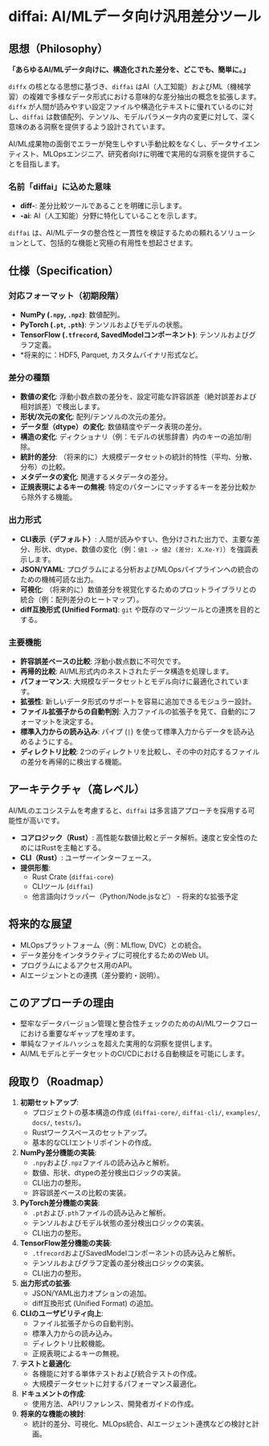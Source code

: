# diffai: AI/MLデータ向け汎用差分ツール

## 思想（Philosophy）

**「あらゆるAI/MLデータ向けに、構造化された差分を、どこでも、簡単に。」**

`diffx` の核となる思想に基づき、`diffai` はAI（人工知能）およびML（機械学習）の複雑で多様なデータ形式における意味的な差分抽出の概念を拡張します。`diffx` が人間が読みやすい設定ファイルや構造化テキストに優れているのに対し、`diffai` は数値配列、テンソル、モデルパラメータ内の変更に対して、深く意味のある洞察を提供するよう設計されています。

AI/ML成果物の面倒でエラーが発生しやすい手動比較をなくし、データサイエンティスト、MLOpsエンジニア、研究者向けに明確で実用的な洞察を提供することを目指します。

### 名前「diffai」に込めた意味

*   **diff-**: 差分比較ツールであることを明確に示します。
*   **-ai**: AI（人工知能）分野に特化していることを示します。

`diffai` は、AI/MLデータの整合性と一貫性を検証するための頼れるソリューションとして、包括的な機能と究極の有用性を想起させます。

## 仕様（Specification）

### 対応フォーマット（初期段階）
- **NumPy (`.npy`, `.npz`)**: 数値配列。
- **PyTorch (`.pt`, `.pth`)**: テンソルおよびモデルの状態。
- **TensorFlow (`.tfrecord`, SavedModelコンポーネント)**: テンソルおよびグラフ定義。
- *将来的に：HDF5, Parquet, カスタムバイナリ形式など。

### 差分の種類
- **数値の変化**: 浮動小数点数の差分を、設定可能な許容誤差（絶対誤差および相対誤差）で検出します。
- **形状/次元の変化**: 配列/テンソルの次元の差分。
- **データ型（dtype）の変化**: 数値精度やデータ表現の差分。
- **構造の変化**: ディクショナリ（例：モデルの状態辞書）内のキーの追加/削除。
- **統計的差分**: （将来的に）大規模データセットの統計的特性（平均、分散、分布）の比較。
- **メタデータの変化**: 関連するメタデータの差分。
- **正規表現によるキーの無視**: 特定のパターンにマッチするキーを差分比較から除外する機能。

### 出力形式
- **CLI表示（デフォルト）**: 人間が読みやすい、色分けされた出力で、主要な差分、形状、dtype、数値の変化（例：`値1 -> 値2 (差分: X.Xe-Y)`）を強調表示します。
- **JSON/YAML**: プログラムによる分析およびMLOpsパイプラインへの統合のための機械可読な出力。
- **可視化**: （将来的に）数値差分を視覚化するためのプロットライブラリとの統合（例：配列差分のヒートマップ）。
- **diff互換形式 (Unified Format)**: `git` や既存のマージツールとの連携を目的とする。

### 主要機能
- **許容誤差ベースの比較**: 浮動小数点数に不可欠です。
- **再帰的比較**: AI/ML形式内のネストされたデータ構造を処理します。
- **パフォーマンス**: 大規模なデータセットとモデル向けに最適化されています。
- **拡張性**: 新しいデータ形式のサポートを容易に追加できるモジュラー設計。
- **ファイル拡張子からの自動判別**: 入力ファイルの拡張子を見て、自動的にフォーマットを決定する。
- **標準入力からの読み込み**: パイプ (`|`) を使って標準入力からデータを読み込めるようにする。
- **ディレクトリ比較**: 2つのディレクトリを比較し、その中の対応するファイルの差分を再帰的に検出する機能。

## アーキテクチャ（高レベル）

AI/MLのエコシステムを考慮すると、`diffai` は多言語アプローチを採用する可能性が高いです。

- **コアロジック（Rust）**: 高性能な数値比較とデータ解析。速度と安全性のためにはRustを主軸とする。
- **CLI（Rust）**: ユーザーインターフェース。
- **提供形態**: 
    - Rust Crate (`diffai-core`)
    - CLIツール (`diffai`)
    - 他言語向けラッパー（Python/Node.jsなど） - 将来的な拡張予定

## 将来的な展望
- MLOpsプラットフォーム（例：MLflow, DVC）との統合。
- データ差分をインタラクティブに可視化するためのWeb UI。
- プログラムによるアクセス用のAPI。
- AIエージェントとの連携（差分要約・説明）。

## このアプローチの理由
- 堅牢なデータバージョン管理と整合性チェックのためのAI/MLワークフローにおける重要なギャップを埋めます。
- 単純なファイルハッシュを超えた実用的な洞察を提供します。
- AI/MLモデルとデータセットのCI/CDにおける自動検証を可能にします。

## 段取り（Roadmap）

1.  **初期セットアップ**:
    *   プロジェクトの基本構造の作成 (`diffai-core/`, `diffai-cli/`, `examples/`, `docs/`, `tests/`)。
    *   Rustワークスペースのセットアップ。
    *   基本的なCLIエントリポイントの作成。
2.  **NumPy差分機能の実装**:
    *   `.npy`および`.npz`ファイルの読み込みと解析。
    *   数値、形状、dtypeの差分検出ロジックの実装。
    *   CLI出力の整形。
    *   許容誤差ベースの比較の実装。
3.  **PyTorch差分機能の実装**:
    *   `.pt`および`.pth`ファイルの読み込みと解析。
    *   テンソルおよびモデル状態の差分検出ロジックの実装。
    *   CLI出力の整形。
4.  **TensorFlow差分機能の実装**:
    *   `.tfrecord`およびSavedModelコンポーネントの読み込みと解析。
    *   テンソルおよびグラフ定義の差分検出ロジックの実装。
    *   CLI出力の整形。
5.  **出力形式の拡張**:
    *   JSON/YAML出力オプションの追加。
    *   diff互換形式 (Unified Format) の追加。
6.  **CLIのユーザビリティ向上**:
    *   ファイル拡張子からの自動判別。
    *   標準入力からの読み込み。
    *   ディレクトリ比較機能。
    *   正規表現によるキーの無視。
7.  **テストと最適化**:
    *   各機能に対する単体テストおよび統合テストの作成。
    *   大規模データセットに対するパフォーマンス最適化。
8.  **ドキュメントの作成**:
    *   使用方法、APIリファレンス、開発者ガイドの作成。
9.  **将来的な機能の検討**:
    *   統計的差分、可視化、MLOps統合、AIエージェント連携などの検討と計画。